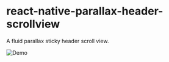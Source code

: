 # react-native-parallax-header-scrollview

A fluid parallax sticky header scroll view.

![Demo](./example/parallax-header/screen_capture/react-native-scroll-view.gif)